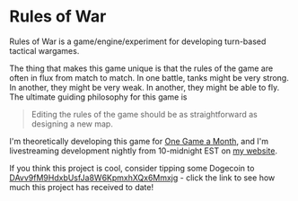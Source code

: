 Rules of War
============
Rules of War is a game/engine/experiment for developing turn-based tactical
wargames.

The thing that makes this game unique is that the rules of the game are often in
flux from match to match. In one battle, tanks might be very strong. In another,
they might be very weak. In another, they might be able to fly. The ultimate
guiding philosophy for this game is

> Editing the rules of the game should be as straightforward as designing a
> new map.

I'm theoretically developing this game for [One Game a Month][1gam], and I'm
livestreaming development nightly from 10-midnight EST on [my website][].

If you think this project is cool, consider tipping some Dogecoin to
[DAvv9fM9HdxbUsfJa8W6KpmxhXQx6Mmxjg][doge] - click the link to see how much
this project has received to date!



[1gam]: http://onegameamonth.com
[my website]: http://isharacomix.org
[doge]: http://dogechain.info/address/DAvv9fM9HdxbUsfJa8W6KpmxhXQx6Mmxjg

